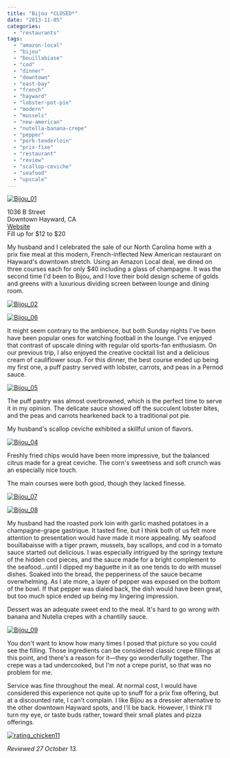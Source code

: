 ```yaml
---
title: "Bijou *CLOSED*"
date: "2013-11-05"
categories: 
  - "restaurants"
tags: 
  - "amazon-local"
  - "bijou"
  - "bouillabiase"
  - "cod"
  - "dinner"
  - "downtown"
  - "east-bay"
  - "french"
  - "hayward"
  - "lobster-pot-pie"
  - "modern"
  - "mussels"
  - "new-american"
  - "nutella-banana-crepe"
  - "pepper"
  - "pork-tenderloin"
  - "prix-fixe"
  - "restaurant"
  - "review"
  - "scallop-ceviche"
  - "seafood"
  - "upscale"
---
```


[![Bijou_01](http://s3.amazonaws.com/thegourmez-wpmedia/2013/10/Bijou_01.jpg)](http://www.thegourmez.com/2013/11/bijou/bijou_01/)

1036 B Street\
Downtown Hayward, CA\
[Website](http://www.bijouexperience.com/)\
Fill up for $12 to $20

My husband and I celebrated the sale of our North Carolina home with a prix fixe meal at this modern, French-inflected New American restaurant on Hayward's downtown stretch. Using an Amazon Local deal, we dined on three courses each for only $40 including a glass of champagne. It was the second time I'd been to Bijou, and I love their bold design scheme of golds and greens with a luxurious dividing screen between lounge and dining room.

[![Bijou_02](http://s3.amazonaws.com/thegourmez-wpmedia/2013/10/Bijou_02.jpg)](http://www.thegourmez.com/2013/11/bijou/bijou_02/)

[![Bijou_06](http://s3.amazonaws.com/thegourmez-wpmedia/2013/10/Bijou_06.jpg)](http://www.thegourmez.com/2013/11/bijou/bijou_06/)

It might seem contrary to the ambience, but both Sunday nights I've been have been popular ones for watching football in the lounge. I've enjoyed that contrast of upscale dining with regular old sports-fan enthusiasm. On our previous trip, I also enjoyed the creative cocktail list and a delicious cream of cauliflower soup. For this dinner, the best course ended up being my first one, a puff pastry served with lobster, carrots, and peas in a Pernod sauce.

[![Bijou_05](http://s3.amazonaws.com/thegourmez-wpmedia/2013/10/Bijou_05.jpg)](http://www.thegourmez.com/2013/11/bijou/bijou_05/)

The puff pastry was almost overbrowned, which is the perfect time to serve it in my opinion. The delicate sauce showed off the succulent lobster bites, and the peas and carrots hearkened back to a traditional pot pie.

My husband's scallop ceviche exhibited a skillful union of flavors.

[![Bijou_04](http://s3.amazonaws.com/thegourmez-wpmedia/2013/10/Bijou_04.jpg)](http://www.thegourmez.com/2013/11/bijou/bijou_04/)

Freshly fried chips would have been more impressive, but the balanced citrus made for a great ceviche. The corn's sweetness and soft crunch was an especially nice touch.

The main courses were both good, though they lacked finesse.

[![Bijou_07](http://s3.amazonaws.com/thegourmez-wpmedia/2013/10/Bijou_07.jpg)](http://www.thegourmez.com/2013/11/bijou/bijou_07/)

[![Bijou_08](http://s3.amazonaws.com/thegourmez-wpmedia/2013/10/Bijou_08.jpg)](http://www.thegourmez.com/2013/11/bijou/bijou_08/)

My husband had the roasted pork loin with garlic mashed potatoes in a champagne-grape gastrique. It tasted fine, but I think both of us felt more attention to presentation would have made it more appealing. My seafood bouillabaisse with a tiger prawn, mussels, bay scallops, and cod in a tomato sauce started out delicious. I was especially intrigued by the springy texture of the hidden cod pieces, and the sauce made for a bright complement to the seafood…until I dipped my baguette in it as one tends to do with mussel dishes. Soaked into the bread, the pepperiness of the sauce became overwhelming. As I ate more, a layer of pepper was exposed on the bottom of the bowl. If that pepper was dialed back, the dish would have been great, but too much spice ended up being my lingering impression.

Dessert was an adequate sweet end to the meal. It's hard to go wrong with banana and Nutella crepes with a chantilly sauce.

[![Bijou_09](http://s3.amazonaws.com/thegourmez-wpmedia/2013/10/Bijou_09.jpg)](http://www.thegourmez.com/2013/11/bijou/bijou_09/)

You don't want to know how many times I posed that picture so you could see the filling. Those ingredients can be considered classic crepe fillings at this point, and there's a reason for it—they go wonderfully together. The crepe was a tad undercooked, but I'm not a crepe purist, so that was no problem for me.

Service was fine throughout the meal. At normal cost, I would have considered this experience not quite up to snuff for a prix fixe offering, but at a discounted rate, I can't complain. I like Bijou as a dressier alternative to the other downtown Hayward spots, and I'll be back. However, I think I'll turn my eye, or taste buds rather, toward their small plates and pizza offerings.

[![rating_chicken11](http://s3.amazonaws.com/thegourmez-wpmedia/2009/02/rating_chicken11.gif)](http://www.thegourmez.com/2009/02/barten-guestier-private-selection-merlot-2006/rating_chicken11/)

_Reviewed 27 October 13._
